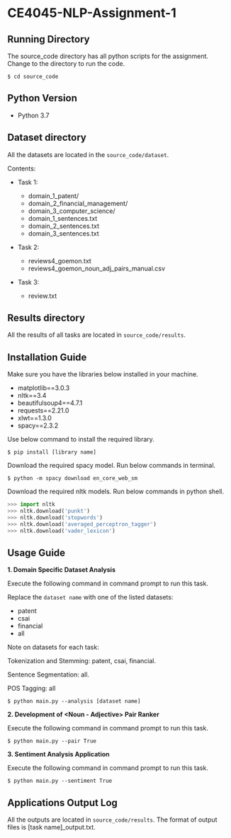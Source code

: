 # CE4045-NLP-Assignment-1

## Running Directory
The source_code directory has all python scripts for the assignment. Change to the directory to run the code.
```
$ cd source_code
```

## Python Version
* Python 3.7

## Dataset directory
All the datasets are located in the `source_code/dataset`.

Contents:

* Task 1:
  * domain_1_patent/
  * domain_2_financial_management/
  * domain_3_computer_science/
  * domain_1_sentences.txt
  * domain_2_sentences.txt
  * domain_3_sentences.txt
  
* Task 2:
  * reviews4_goemon.txt
  * reviews4_goemon_noun_adj_pairs_manual.csv
  
* Task 3:
  * review.txt

## Results directory
All the results of all tasks are located in `source_code/results`.

## Installation Guide
Make sure you have the libraries below installed in your machine.
* matplotlib==3.0.3
* nltk==3.4
* beautifulsoup4==4.7.1
* requests==2.21.0
* xlwt==1.3.0
* spacy==2.3.2

Use below command to install the required library.
```
$ pip install [library name]
```

Download the required spacy model. Run below commands in terminal.
```
$ python -m spacy download en_core_web_sm
```

Download the required nltk models. Run below commands in python shell.
```python
>>> import nltk
>>> nltk.download('punkt')
>>> nltk.download('stopwords')
>>> nltk.download('averaged_perceptron_tagger')
>>> nltk.download('vader_lexicon')
```

## Usage Guide
**1. Domain Specific Dataset Analysis**

Execute the following command in command prompt to run this task.

Replace the `dataset name` with one of the listed datasets:
* patent
* csai
* financial
* all

Note on datasets for each task: 

Tokenization and Stemming: patent, csai, financial. 

Sentence Segmentation: all. 

POS Tagging: all
```
$ python main.py --analysis [dataset name]
```

**2. Development of <Noun - Adjective> Pair Ranker**
  
Execute the following command in command prompt to run this task.
```
$ python main.py --pair True
```

**3. Sentiment Analysis Application**

Execute the following command in command prompt to run this task.
```
$ python main.py --sentiment True
```

## Applications Output Log
All the outputs are located in `source_code/results`. The format of output files is [task name]_output.txt.

